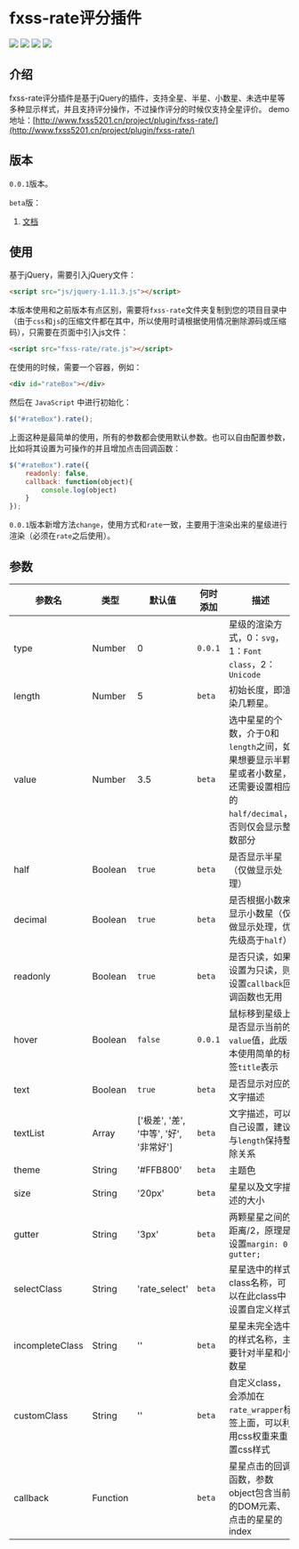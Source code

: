 # fxss-rate评分插件 #

![](https://img.shields.io/badge/language-javascript-green.svg)
![](https://img.shields.io/badge/Dependencies-jQuery-brightgreen.svg)
![](https://img.shields.io/badge/license-MIT-blue.svg)
[![](https://codebeat.co/assets/svg/badges/A-398b39-669406e9e1b136187b91af587d4092b0160370f271f66a651f444b990c2730e9.svg)](https://codebeat.co/projects/github-com-fxss5201-fxss-rate-master)

## 介绍 ##

fxss-rate评分插件是基于jQuery的插件，支持全星、半星、小数星、未选中星等多种显示样式，并且支持评分操作，不过操作评分的时候仅支持全星评价。
demo地址：[http://www.fxss5201.cn/project/plugin/fxss-rate/](http://www.fxss5201.cn/project/plugin/fxss-rate/)

## 版本 ##

`0.0.1`版本。

`beta`版：

1. [文档](https://github.com/fxss5201/fxss-rate/wiki/beta-%E7%89%88)

## 使用 ##

基于jQuery，需要引入jQuery文件：

```HTML
<script src="js/jquery-1.11.3.js"></script>
```

本版本使用和之前版本有点区别，需要将`fxss-rate`文件夹复制到您的项目目录中（由于`css`和`js`的压缩文件都在其中，所以使用时请根据使用情况删除源码或压缩码），只需要在页面中引入js文件：

```HTML
<script src="fxss-rate/rate.js"></script>
```

在使用的时候，需要一个容器，例如：

```HTML
<div id="rateBox"></div>
```

然后在 `JavaScript` 中进行初始化：

```JavaScript
$("#rateBox").rate();
```

上面这种是最简单的使用，所有的参数都会使用默认参数。也可以自由配置参数，比如将其设置为可操作的并且增加点击回调函数：

```JavaScript
$("#rateBox").rate({
    readonly: false,
    callback: function(object){
        console.log(object)
    }
});
```

`0.0.1`版本新增方法`change`，使用方式和`rate`一致，主要用于渲染出来的星级进行渲染（必须在`rate`之后使用）。

## 参数 ##

|参数名|类型|默认值|何时添加|描述|
|----|----|----|----|----|
|type|Number|0|`0.0.1`|星级的渲染方式，0：`svg`，1：`Font class`，2：`Unicode`|
|length|Number|5|`beta`|初始长度，即渲染几颗星。|
|value|Number|3.5|`beta`|选中星星的个数，介于0和`length`之间，如果想要显示半颗星或者小数星，还需要设置相应的`half/decimal`，否则仅会显示整数部分|
|half|Boolean|`true`|`beta`|是否显示半星（仅做显示处理）|
|decimal|Boolean|`true`|`beta`|是否根据小数来显示小数星（仅做显示处理，优先级高于`half`）|
|readonly|Boolean|`true`|`beta`|是否只读，如果设置为只读，则设置`callback`回调函数也无用|
|hover|Boolean|`false`|`0.0.1`|鼠标移到星级上是否显示当前的`value`值，此版本使用简单的标签`title`表示|
|text|Boolean|`true`|`beta`|是否显示对应的文字描述|
|textList|Array|['极差', '差', '中等', '好', '非常好']|`beta`|文字描述，可以自己设置，建议与`length`保持整除关系|
|theme|String|'#FFB800'|`beta`|主题色|
|size|String|'20px'|`beta`|星星以及文字描述的大小|
|gutter|String|'3px'|`beta`|两颗星星之间的距离/2，原理是设置`margin: 0 gutter;`|
|selectClass|String|'rate_select'|`beta`|星星选中的样式class名称，可以在此class中设置自定义样式|
|incompleteClass|String|''|`beta`|星星未完全选中的样式名称，主要针对半星和小数星|
|customClass|String|''|`beta`|自定义class，会添加在`rate_wrapper`标签上面，可以利用css权重来重置css样式|
|callback|Function||`beta`|星星点击的回调函数，参数object包含当前的DOM元素、点击的星星的index|
